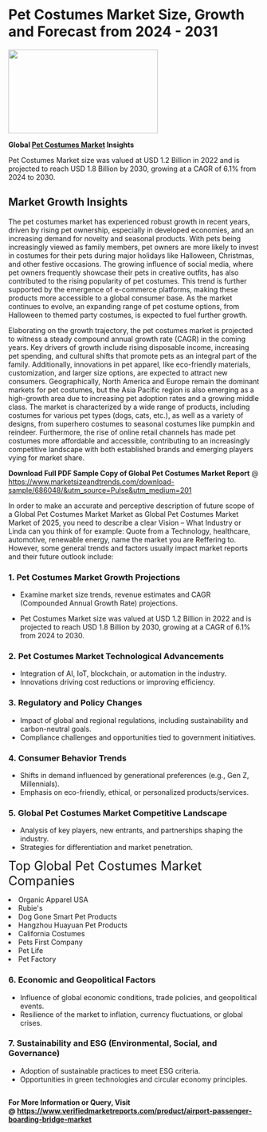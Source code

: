 <H1>Pet Costumes Market Size, Growth and Forecast from 2024 - 2031</H1><img class="aligncenter size-medium wp-image-584254" src="https://thirdeyenews.in/wp-content/uploads/2024/09/Global-Market-Research-300x168.jpeg" alt="" width="300" height="168" /><p><strong>Global&nbsp;<a href="https://www.marketsizeandtrends.com/download-sample/686048/&amp;utm_source=Pulse&amp;utm_medium=201">Pet Costumes Market</a> Insights</strong></p><p>Pet Costumes Market size was valued at USD 1.2 Billion in 2022 and is projected to reach USD 1.8 Billion by 2030, growing at a CAGR of 6.1% from 2024 to 2030.</p><p><h2>Market Growth Insights</h2> <p>The pet costumes market has experienced robust growth in recent years, driven by rising pet ownership, especially in developed economies, and an increasing demand for novelty and seasonal products. With pets being increasingly viewed as family members, pet owners are more likely to invest in costumes for their pets during major holidays like Halloween, Christmas, and other festive occasions. The growing influence of social media, where pet owners frequently showcase their pets in creative outfits, has also contributed to the rising popularity of pet costumes. This trend is further supported by the emergence of e-commerce platforms, making these products more accessible to a global consumer base. As the market continues to evolve, an expanding range of pet costume options, from Halloween to themed party costumes, is expected to fuel further growth. </p> <p>Elaborating on the growth trajectory, the pet costumes market is projected to witness a steady compound annual growth rate (CAGR) in the coming years. Key drivers of growth include rising disposable income, increasing pet spending, and cultural shifts that promote pets as an integral part of the family. Additionally, innovations in pet apparel, like eco-friendly materials, customization, and larger size options, are expected to attract new consumers. Geographically, North America and Europe remain the dominant markets for pet costumes, but the Asia Pacific region is also emerging as a high-growth area due to increasing pet adoption rates and a growing middle class. The market is characterized by a wide range of products, including costumes for various pet types (dogs, cats, etc.), as well as a variety of designs, from superhero costumes to seasonal costumes like pumpkin and reindeer. Furthermore, the rise of online retail channels has made pet costumes more affordable and accessible, contributing to an increasingly competitive landscape with both established brands and emerging players vying for market share.</p> <p></p><p><span class=""><strong>Download Full PDF Sample Copy of Global Pet Costumes Market Report</strong> @ <a href="https://www.marketsizeandtrends.com/download-sample/686048/&amp;utm_source=Pulse&amp;utm_medium=201" target="_blank">https://www.marketsizeandtrends.com/download-sample/686048/&amp;utm_source=Pulse&amp;utm_medium=201</a></span></p><p>In order to make an accurate and perceptive description of future scope of a Global&nbsp;Pet Costumes Market Market as Global&nbsp;Pet Costumes Market Market of 2025, you need to describe a clear Vision &ndash; What Industry or Linda can you think of for example: Quote from a Technology, healthcare, automotive, renewable energy, name the market you are Reffering to. However, some general trends and factors usually impact market reports and their future outlook include:</p><h3>1.&nbsp;<strong>Pet Costumes Market Growth Projections</strong></h3><ul><li>Examine market size trends, revenue estimates and CAGR (Compounded Annual Growth Rate) projections.</li><li><p>Pet Costumes Market size was valued at USD 1.2 Billion in 2022 and is projected to reach USD 1.8 Billion by 2030, growing at a CAGR of 6.1% from 2024 to 2030.</p></li></ul><h3>2.&nbsp;<strong>Pet Costumes Market Technological Advancements</strong></h3><ul><li>Integration of AI, IoT, blockchain, or automation in the industry.</li><li>Innovations driving cost reductions or improving efficiency.</li></ul><h3>3.&nbsp;<strong>Regulatory and Policy Changes</strong></h3><ul><li>Impact of global and regional regulations, including sustainability and carbon-neutral goals.</li><li>Compliance challenges and opportunities tied to government initiatives.</li></ul><h3>4.&nbsp;<strong>Consumer Behavior Trends</strong></h3><ul><li>Shifts in demand influenced by generational preferences (e.g., Gen Z, Millennials).</li><li>Emphasis on eco-friendly, ethical, or personalized products/services.</li></ul><h3>5.&nbsp;<strong>Global Pet Costumes Market Competitive Landscape</strong></h3><ul><li>Analysis of key players, new entrants, and partnerships shaping the industry.</li><li>Strategies for differentiation and market penetration.</li></ul><p data-pm-slice="1 1 []"><span style="color: inherit; font-family: inherit; font-size: 25px;">Top Global Pet Costumes Market Companies</span></p><div class="" data-test-id=""><p><li>Organic Apparel USA</li><li> Rubie's</li><li> Dog Gone Smart Pet Products</li><li> Hangzhou Huayuan Pet Products</li><li> California Costumes</li><li> Pets First Company</li><li> Pet Life</li><li> Pet Factory</li></p></div><h3>6.&nbsp;<strong>Economic and Geopolitical Factors</strong></h3><ul><li>Influence of global economic conditions, trade policies, and geopolitical events.</li><li>Resilience of the market to inflation, currency fluctuations, or global crises.</li></ul><h3>7.&nbsp;<strong>Sustainability and ESG (Environmental, Social, and Governance)</strong></h3><ul><li>Adoption of sustainable practices to meet ESG criteria.</li><li>Opportunities in green technologies and circular economy principles.</li></ul><h2><strong style="font-size: 14px;">For More Information or Query, Visit @&nbsp;</strong><a style="background-color: #ffffff; font-size: 14px;" href="https://www.marketsizeandtrends.com/report/pet-costumes-market/" target="_blank">https://www.verifiedmarketreports.com/product/airport-passenger-boarding-bridge-market</a></h2>
